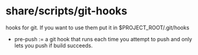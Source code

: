 share/scripts/git-hooks
===============

hooks for git. If you want to use them put it in $PROJECT_ROOT/.git/hooks

- pre-push := a git hook that runs each time you attempt to push and only lets you push if build succeeds.
